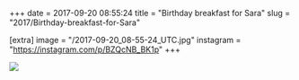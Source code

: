 +++
date = 2017-09-20 08:55:24
title = "Birthday breakfast for Sara"
slug = "2017/Birthday-breakfast-for-Sara"

[extra]
image = "/2017-09-20_08-55-24_UTC.jpg"
instagram = "https://instagram.com/p/BZQcNB_BK1p"
+++

<img src="/2017-09-20_08-55-24_UTC.jpg" />
